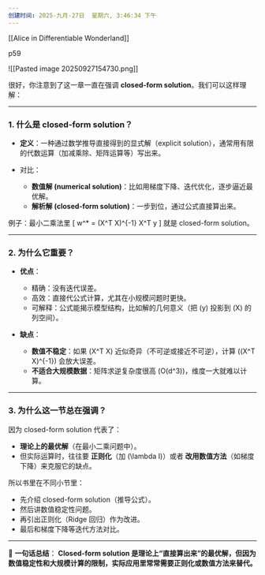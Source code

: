 ```yaml
---
创建时间: 2025-九月-27日  星期六, 3:46:34 下午
---
```

[[Alice in Differentiable Wonderland]]

p59

![[Pasted image 20250927154730.png]]



很好，你注意到了这一章一直在强调 **closed-form solution**。我们可以这样理解：

---

### 1. 什么是 closed-form solution？

* **定义**：一种通过数学推导直接得到的显式解（explicit solution），通常用有限的代数运算（加减乘除、矩阵运算等）写出来。
* 对比：

  * **数值解 (numerical solution)**：比如用梯度下降、迭代优化，逐步逼近最优解。
  * **解析解 (closed-form solution)**：一步到位，通过公式直接算出来。

例子：最小二乘法里
[
w^* = (X^T X)^{-1} X^T y
]
就是 closed-form solution。

---

### 2. 为什么它重要？

* **优点**：

  * 精确：没有迭代误差。
  * 高效：直接代公式计算，尤其在小规模问题时更快。
  * 可解释：公式能揭示模型结构，比如解的几何意义（把 (y) 投影到 (X) 的列空间）。

* **缺点**：

  * **数值不稳定**：如果 (X^T X) 近似奇异（不可逆或接近不可逆），计算 ((X^T X)^{-1}) 会放大误差。
  * **不适合大规模数据**：矩阵求逆复杂度很高 (O(d^3))，维度一大就难以计算。

---

### 3. 为什么这一节总在强调？

因为 closed-form solution 代表了：

* **理论上的最优解**（在最小二乘问题中）。
* 但实际运算时，往往要 **正则化**（加 (\lambda I)）或者 **改用数值方法**（如梯度下降）来克服它的缺点。

所以书里在不同小节里：

* 先介绍 closed-form solution（推导公式）。
* 然后讲数值稳定性问题。
* 再引出正则化（Ridge 回归）作为改进。
* 最后和梯度下降等迭代方法对比。

---

📌 **一句话总结**：
**Closed-form solution 是理论上“直接算出来”的最优解，但因为数值稳定性和大规模计算的限制，实际应用里常常需要正则化或数值方法来替代。**
